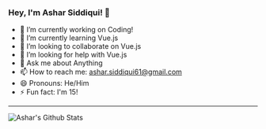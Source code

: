 ### Hey, I'm Ashar Siddiqui! 👋

- 🔭 I’m currently working on Coding!
- 🌱 I’m currently learning Vue.js
- 👯 I’m looking to collaborate on Vue.js
- 🤔 I’m looking for help with Vue.js
- 💬 Ask me about Anything
- 📫 How to reach me: ashar.siddiqui61@gmail.com
- 😄 Pronouns: He/Him
- ⚡ Fun fact: I'm 15!

---
<img aligh="left" alt = "Ashar's Github Stats" src = "https://github-readme-stats.vercel.app/api?username=Ashar-Siddiqui&show_icons=true&hide_border=true" />